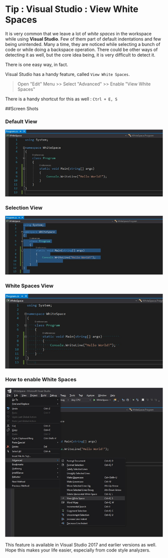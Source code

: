 Tip : Visual Studio : View White Spaces
=================================

It is very common that we leave a lot of _white spaces_ in the workspace while using **Visual Studio**. Few of them part of default indentations and few being unintended.
Many a time, they are noticed while selecting a bunch of code or while doing a backspace operation. There could be other ways of detecting it as well, but the core idea being, it is very difficult to detect it.

There is one easy way, in fact.

Visual Studio has a handy feature, called ```View White Spaces```.

> Open "Edit" Menu >> Select "Advanced" >> Enable "View White Spaces"

There is a handy shortcut for this as well : ```Ctrl + E, S```

##Screen Shots

### Default View
![Default View](https://github.com/ajalex-blog/blog.ajalex.com/blob/vs-white-spaces/VS%20White%20Spaces/Resources/Default%20Behavior.jpg?raw=true)

### Selection View
![Selection View](https://github.com/ajalex-blog/blog.ajalex.com/blob/vs-white-spaces/VS%20White%20Spaces/Resources/SelectedView.jpg?raw=true)

### White Spaces View
![White Spaces View](https://github.com/ajalex-blog/blog.ajalex.com/blob/vs-white-spaces/VS%20White%20Spaces/Resources/WithWhiteLineEnabled.jpg?raw=true)

### How to enable White Spaces
![Enable White Spaces](https://github.com/ajalex-blog/blog.ajalex.com/blob/vs-white-spaces/VS%20White%20Spaces/Resources/Menu.jpg?raw=true)

This feature is available in Visual Studio 2017 and earlier versions as well.
Hope this makes your life easier, especially from code style analyzers.
